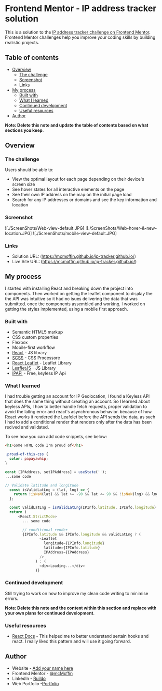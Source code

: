 # Frontend Mentor - IP address tracker solution

This is a solution to the [IP address tracker challenge on Frontend Mentor](https://www.frontendmentor.io/challenges/ip-address-tracker-I8-0yYAH0). Frontend Mentor challenges help you improve your coding skills by building realistic projects. 

## Table of contents

- [Overview](#overview)
  - [The challenge](#the-challenge)
  - [Screenshot](#screenshot)
  - [Links](#links)
- [My process](#my-process)
  - [Built with](#built-with)
  - [What I learned](#what-i-learned)
  - [Continued development](#continued-development)
  - [Useful resources](#useful-resources)
- [Author](#author)

**Note: Delete this note and update the table of contents based on what sections you keep.**

## Overview

### The challenge

Users should be able to:

- View the optimal layout for each page depending on their device's screen size
- See hover states for all interactive elements on the page
- See their own IP address on the map on the initial page load
- Search for any IP addresses or domains and see the key information and location

### Screenshot

![./ScreenShots/Web-view-default.JPG]
![./ScreenShots/Web-hover-&-new-location.JPG]
![./ScreenShots/mobile-view-default.JPG]

### Links

- Solution URL: (https://mcmoffin.github.io/ip-tracker.github.io/)
- Live Site URL: (https://mcmoffin.github.io/ip-tracker.github.io/)

## My process
I started with installing React and breaking down the project into components. Then worked on getting the leaflet component to display the the API was intuitive so it had no isues delivering the data that was submitted. once the components assembled and working, I worked on getting the styles implemented, using a mobile first approach. 

### Built with

- Semantic HTML5 markup
- CSS custom properties
- Flexbox
- Mobile-first workflow
- [React](https://reactjs.org/) - JS library
- [SCSS](https://sass-lang.com/) - CSS Processore
- [React Leaflet](https://react-leaflet.js.org/docs/api-map/) - Leaflet Library
- [LeafletJS](https://leafletjs.com/) - JS Library
- [IPAPI](https://ipapi.co/#api) - Free, keyless IP Api

### What I learned

I had trouble getting an account for IP Geolocation, I found a Keyless API that does the same thing without creating an account. So I learned about keyless APIs, I how to better handle fetch requests, proper validation to avoid the latlng error and react's asynchronous behavior. because of how React works it rendered the Leafelet before the API sends the data, as such I had to add a conditional render that renders only after the data has been recived and validated.

To see how you can add code snippets, see below:

```html
<h1>Some HTML code I'm proud of</h1>
```
```css
.proud-of-this-css {
  color: papayawhip;
}
```
```js
const [IPAddress, setIPAddress] = useState('');
...some code

// Validate latitude and longitude
  const isValidLatLng = (lat, lng) => {
    return !isNaN(lat) && lat >= -90 && lat <= 90 && !isNaN(lng) && lng >= -180 && lng <= 180;
  };

  const validLatLng = isValidLatLng(IPInfo.latitude, IPInfo.longitude);
  return (
      <React.StrictMode>
        ... some code

        // conditional render
        {IPInfo.latitude && IPInfo.longitude && validLatLng ? (
                <Leaflet
                  longitude={IPInfo.longitude}
                  latitude={IPInfo.latitude}
                  IPAddress={IPAddress}
                />
              ) : (
                <div>Loading...</div>
              )}
```

### Continued development

Still trying to work on how to improve my clean code writing to minimise errors.

**Note: Delete this note and the content within this section and replace with your own plans for continued development.**

### Useful resources

- [React Docs](https://react.dev/reference/react) - This helped me to better understand sertain hooks and react. I really liked this pattern and will use it going forward.

## Author

- Website - [Add your name here](https://www.your-site.com)
- Frontend Mentor - [@mcMoffin](https://www.frontendmentor.io/profile/mcMoffin)
- LinkedIn - [Ruildo](https://www.linkedin.com/in/ruildo-dcl/)
- Web Portfolio -[Portfolio](https://ruildodcl.ca/)
